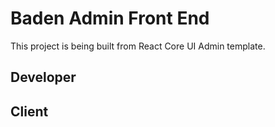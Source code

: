 # Baden Admin Front End

This project is being built from React Core UI Admin template.


## Developer


## Client



